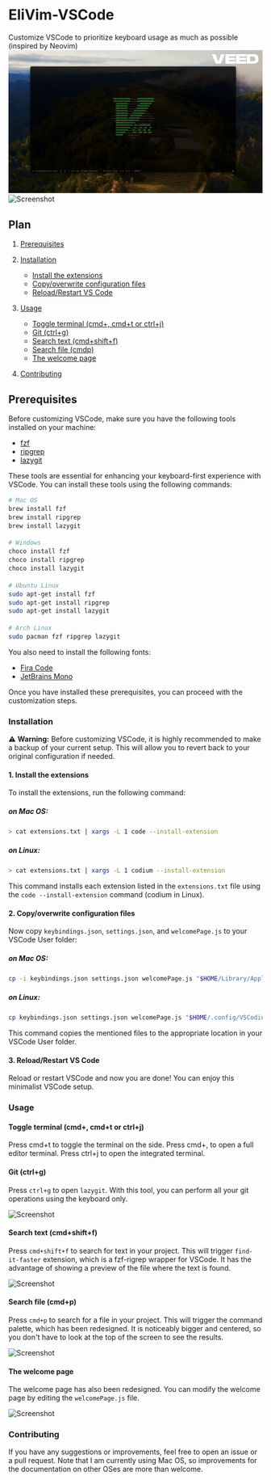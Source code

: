 # EliVim-VSCode
Customize VSCode to prioritize keyboard usage as much as possible (inspired by Neovim)
<img src="https://github.com/EliTheSurfer/EliVim-VSCode/blob/main/assets/presentation.gif" width="1050px">
<img alt="Screenshot" src="https://elivim-vscode.s3.eu-west-3.amazonaws.com/vscode+ricing/Screenshot+2024-08-09+at+01.11.50.png">

## Plan

1. [Prerequisites](#prerequisites)
2. [Installation](#installation)
   - [Install the extensions](#1-install-the-extensions)
   - [Copy/overwrite configuration files](#2-copyoverwrite-configuration-files)
   - [Reload/Restart VS Code](#3-reloadrestart-vs-code)
3. [Usage](#usage)
   - [Toggle terminal (cmd+,  cmd+t or ctrl+j)](#toggle-terminal-cmd-cmdt-or-ctrlj)
   - [Git (ctrl+g)](#git-ctrlg)
   - [Search text (cmd+shift+f)](#search-text-cmdshiftf)
   - [Search file (cmdp)](#search-file-cmdp)
   - [The welcome page](#the-welcome-page)

4. [Contributing](#contributing)


## Prerequisites

Before customizing VSCode, make sure you have the following tools installed on your machine:

- [fzf](https://github.com/junegunn/fzf)
- [ripgrep](https://github.com/BurntSushi/ripgrep)
- [lazygit](https://github.com/jesseduffield/lazygit)

These tools are essential for enhancing your keyboard-first experience with VSCode.
You can install these tools using the following commands:
```bash
# Mac OS
brew install fzf
brew install ripgrep
brew install lazygit

# Windows
choco install fzf
choco install ripgrep
choco install lazygit

# Ubuntu Linux
sudo apt-get install fzf
sudo apt-get install ripgrep
sudo apt-get install lazygit

# Arch Linux
sudo pacman fzf ripgrep lazygit
```

You also need to install the following fonts:
- [Fira Code](https://github.com/tonsky/FiraCode)
- [JetBrains Mono](https://www.jetbrains.com/fr-fr/lp/mono/)


Once you have installed these prerequisites, you can proceed with the customization steps.

### Installation

⚠️ **Warning:** Before customizing VSCode, it is highly recommended to make a backup of your current setup. This will allow you to revert back to your original configuration if needed.


#### 1. Install the extensions
To install the extensions, run the following command:
##### on Mac OS:
```bash
> cat extensions.txt | xargs -L 1 code --install-extension
```
##### on Linux:
```bash
> cat extensions.txt | xargs -L 1 codium --install-extension
```
This command installs each extension listed in the `extensions.txt` file using the `code --install-extension` command (codium in Linux).

#### 2. Copy/overwrite configuration files
Now copy `keybindings.json`, `settings.json`, and `welcomePage.js` to your VSCode User folder:
##### on Mac OS:
```bash
cp -i keybindings.json settings.json welcomePage.js "$HOME/Library/Application Support/Code/User"
```
##### on Linux:
```bash
cp keybindings.json settings.json welcomePage.js "$HOME/.config/VSCodium/User/"
```
This command copies the mentioned files to the appropriate location in your VSCode User folder.

#### 3. Reload/Restart VS Code
Reload or restart VSCode and
now you are done! You can enjoy this minimalist VSCode setup.

### Usage

#### Toggle terminal (cmd+,  cmd+t or ctrl+j)
Press cmd+t to toggle the terminal on the side.
Press cmd+, to open a full editor terminal.
Press ctrl+j to open the integrated terminal.

#### Git (ctrl+g)
Press `ctrl+g` to open `lazygit`.
With this tool, you can perform all your git operations using the keyboard only.

<img alt="Screenshot" src="https://elivim-vscode.s3.eu-west-3.amazonaws.com/vscode+ricing/Screenshot+2024-08-09+at+01.03.14.png">

#### Search text (cmd+shift+f)
Press `cmd+shift+f` to search for text in your project.
This will trigger `find-it-faster` extension, which is a fzf-rigrep wrapper for VSCode.
It has the advantage of showing a preview of the file where the text is found.

<img alt="Screenshot" src="https://elivim-vscode.s3.eu-west-3.amazonaws.com/vscode+ricing/Screenshot+2024-08-09+at+01.47.09.png">

#### Search file (cmd+p)
Press `cmd+p` to search for a file in your project.
This will trigger the command palette, which has been redesigned. It is noticeably bigger and centered, so you don't have to look at the top of the screen to see the results.

<img alt="Screenshot" src="https://elivim-vscode.s3.eu-west-3.amazonaws.com/vscode+ricing/Screenshot+2024-08-09+at+01.47.47.png">

#### The welcome page
The welcome page has also been redesigned.
You can modify the welcome page by editing the `welcomePage.js` file.

<img alt="Screenshot" src="https://elivim-vscode.s3.eu-west-3.amazonaws.com/vscode+ricing/Screenshot+2024-08-09+at+01.46.39.png">

### Contributing
If you have any suggestions or improvements, feel free to open an issue or a pull request.
Note that I am currently using Mac OS, so improvements for the documentation on other OSes are more than welcome.
